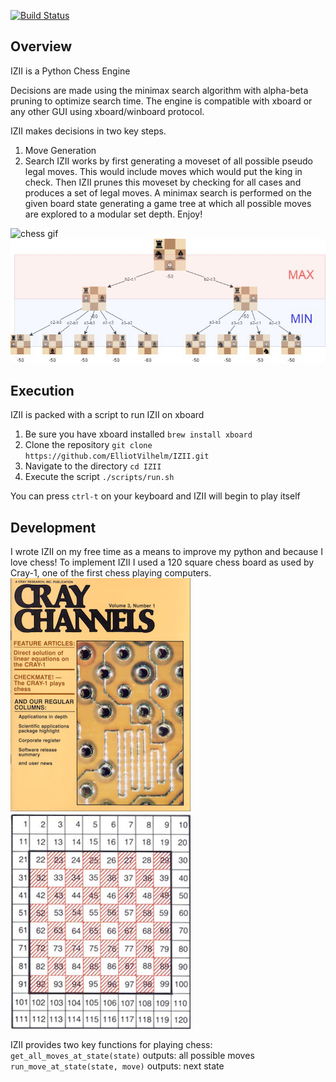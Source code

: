 [![Build Status](https://travis-ci.org/ElliotVilhelm/IZII.svg?branch=master)](https://travis-ci.org/ElliotVilhelm/IZII)
## Overview
IZII is a Python Chess Engine

Decisions are made using the minimax search algorithm with alpha-beta pruning to optimize search time. The engine is compatible with xboard or any other GUI using xboard/winboard protocol.

IZII makes decisions in two key steps.
1. Move Generation
2. Search
IZII works by first generating a moveset of all possible pseudo legal moves.
This would include moves which would put the king in check. Then IZII prunes this moveset by checking
for all cases and produces a set of legal moves. A minimax search is performed on the given board state
generating a game tree at which all possible moves are explored to a modular set depth.
Enjoy!

![chess gif](images/chess.gif)
![chess tree](images/chess_tree.jpeg)

## Execution
IZII is packed with a script to run IZII on xboard
1. Be sure you have xboard installed `brew install xboard`
2. Clone the repository `git clone https://github.com/ElliotVilhelm/IZII.git`
3. Navigate to the directory `cd IZII`
4. Execute the script `./scripts/run.sh`

You can press `ctrl-t` on your keyboard and IZII will begin to play itself

## Development
I wrote IZII on my free time as a means to improve my python and because I love chess!
To implement IZII I used a 120 square chess board as used by Cray-1, one of the first chess playing computers.
![120sqboard](/images/cray.png?raw=true "120 square board")
![120sqboard](/images/120sqboard.png?raw=true "120 square board")

IZII provides two key functions for playing chess:
`get_all_moves_at_state(state)`
outputs: all possible moves
`run_move_at_state(state, move)`
outputs: next state

